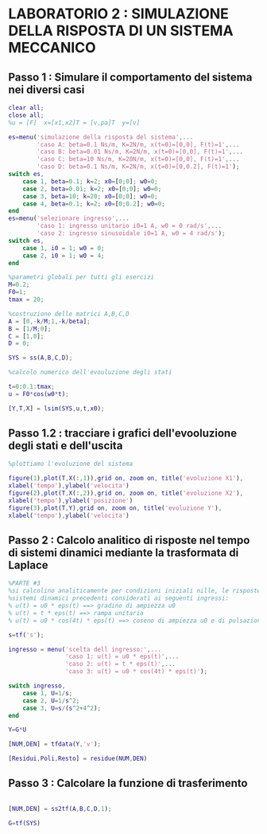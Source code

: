 # LABORATORIO 2 : SIMULAZIONE DELLA RISPOSTA DI UN SISTEMA MECCANICO
## Passo 1 : Simulare il comportamento del sistema nei diversi casi
```Matlab
clear all;
close all;
%u = [F]  x=[x1,x2]T = [v,pa]T  y=[v]

es=menu('simulazione della risposta del sistema',...
        'caso A: beta=0.1 Ns/m, K=2N/m, x(t=0)=[0,0], F(t)=1',...
        'caso B: beta=0.01 Ns/m, K=2N/m, x(t=0)=[0,0], F(t)=1',...
        'caso C: beta=10 Ns/m, K=20N/m, x(t=0)=[0,0], F(t)=1',...
        'caso D: beta=0.1 Ns/m, K=2N/m, x(t=0)=[0,0.2], F(t)=1');
switch es,
    case 1, beta=0.1; k=2; x0=[0;0]; w0=0;
    case 2, beta=0.01; k=2; x0=[0;0]; w0=0;
    case 3, beta=10; k=20; x0=[0;0]; w0=0;
    case 4, beta=0.1; k=2; x0=[0;0.2]; w0=0;
end
es=menu('selezionare ingresso',...
        'caso 1: ingresso unitario i0=1 A, w0 = 0 rad/s',...
        'caso 2: ingresso sinusoidale i0=1 A, w0 = 4 rad/s');
switch es,
    case 1, i0 = 1; w0 = 0;
    case 2, i0 = 1; w0 = 4;
end

%parametri globali per tutti gli esercizi
M=0.2;
F0=1;
tmax = 20;

%costruzione delle matrici A,B,C,D
A = [0,-k/M;1,-k/beta];
B = [1/M;0];
C = [1,0];
D = 0;

SYS = ss(A,B,C,D);

%calcolo numerico dell'evouluzione degli stati

t=0:0.1:tmax;
u = F0*cos(w0*t);

[Y,T,X] = lsim(SYS,u,t,x0);

```

## Passo 1.2 : tracciare i grafici dell'evooluzione degli stati e dell'uscita

```Matlab
%plottiamo l'evoluzione del sistema

figure(1),plot(T,X(:,1)),grid on, zoom on, title('evoluzione X1'),
xlabel('tempo'),ylabel('velocita')
figure(2),plot(T,X(:,2)),grid on, zoom on, title('evoluzione X2'),
xlabel('tempo'),ylabel('posizione')
figure(3),plot(T,Y),grid on, zoom on, title('evoluzione Y'),
xlabel('tempo'),ylabel('velocita')
```

## Passo 2 : Calcolo analitico di risposte nel tempo di sistemi dinamici mediante la trasformata di Laplace

```Matlab
%PARTE #3
%si calcolino analiticamente per condizioni iniziali nille, le risposte dei
%sistemi dinamici precedenti considerati ai seguenti ingressi:
% u(t) = u0 * eps(t) ==> gradino di ampiezza u0
% u(t) = t * eps(t) ==> rampa unitaria
% u(t) = u0 * cos(4t) * eps(t) ==> coseno di ampiezza u0 e di pulsazione 4

s=tf('s');

ingresso = menu('scelta dell ingresso:',...
                'caso 1: u(t) = u0 * eps(t)',...
                'caso 2: u(t) = t * eps(t)',...
                'caso 3: u(t) = u0 * cos(4t) * eps(t)');

switch ingresso,
    case 1, U=1/s;
    case 2, U=1/s^2;
    case 3, U=s/(s^2+4^2);
end

Y=G*U

[NUM,DEN] = tfdata(Y,'v');

[Residui,Poli,Resto] = residue(NUM,DEN)

```

## Passo 3 : Calcolare la funzione di trasferimento

```Matlab

[NUM,DEN] = ss2tf(A,B,C,D,1);

G=tf(SYS)
```
